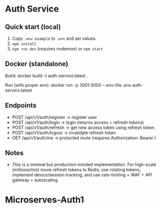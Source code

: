 # Auth Service

## Quick start (local)
1. Copy `.env.example` to `.env` and set values.
2. `npm install`
3. `npm run dev` (requires nodemon) or `npm start`

## Docker (standalone)
Build:
  docker build -t auth-service:latest .

Run (with proper env):
  docker run -p 3001:3000 --env-file .env auth-service:latest

## Endpoints
- POST /api/v1/auth/register  -> register user
- POST /api/v1/auth/login     -> login (returns access + refresh tokens)
- POST /api/v1/auth/refresh   -> get new access token using refresh token
- POST /api/v1/auth/logout    -> invalidate refresh token
- GET  /api/v1/auth/me        -> protected route (requires Authorization: Bearer <accessToken>)

## Notes
- This is a minimal but production-minded implementation. For high-scale (millions/min) move refresh tokens to Redis, use rotating tokens, implement device/session tracking, and use rate-limiting + WAF + API gateway + autoscaling.
# Microserves-Auth1
